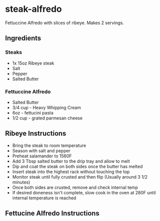 # steak-alfredo
Fettuccine Alfredo with slices of ribeye. Makes 2 servings.

## Ingredients

### Steaks

- 1x 15oz Ribeye steak
- Salt
- Pepper
- Salted Butter

### Fettuccine Alfredo
- Salted Butter
- 3/4 cup - Heavy Whipping Cream
- 6oz - fettucini pasta
- 1/2 cup - grated parmesan cheese

## Ribeye Instructions

- Bring the steak to room temperature
- Season with salt and pepper
- Preheat salamander to 1560F 
- Add 3 Tbsp salted butter to the drip tray and allow to melt
- Dip and coat the steak on both sides once the butter has melted
- Insert steak into the highest rack without touching the top
- Monitor steak until fully crusted and then flip (Usually around 3 1/2 minutes)
- Once both sides are crusted, remove and check internal temp
- If desired doneness isn't complete, slow cook in the oven at 280F until internal temperature is reached

## Fettucine Alfredo Instructions

